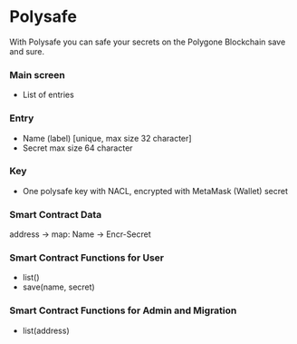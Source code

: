 # Polysafe

With Polysafe you can safe your secrets on the Polygone Blockchain save and sure.

### Main screen

- List of entries

### Entry

- Name (label) [unique, max size 32 character]
- Secret max size 64 character


### Key

- One polysafe key with NACL, encrypted with MetaMask (Wallet) secret

### Smart Contract Data

address -> map: Name -> Encr-Secret

### Smart Contract Functions for User

- list()
- save(name, secret)


### Smart Contract Functions for Admin and Migration

- list(address)
